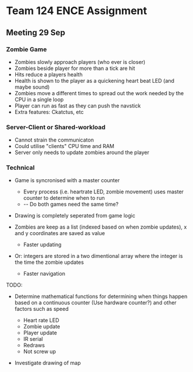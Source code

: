 # Team 124 ENCE Assignment

## Meeting 29 Sep

### Zombie Game
* Zombies slowly approach players (who ever is closer)
* Zombies beside player for more than a tick are hit
* Hits reduce a players health
* Health is shown to the player as a quickening heart beat LED (and maybe sound)
* Zombies move a different times to spread out the work needed by the CPU in a single loop
* Player can run as fast as they can push the navstick
* Extra features: Ckatctus, etc


### Server-Client or Shared-workload
* Cannot strain the communicaton 
* Could utilise "clients" CPU time and RAM
* Server only needs to update zombies around the player

### Technical
* Game is syncronised with a master counter
	* Every process (i.e. heartrate LED, zombie movement) uses master counter to determine when to run
	* -- Do both games need the same time?
	 
* Drawing is completely seperated from game logic
* Zombies are keep as a list (indexed based on when zombie updates), x and y coordinates are saved as value
	* Faster updating

* Or: integers are stored in a two dimentional array where the integer is the time the zombie updates
	* Faster navigation

TODO:
* Determine mathematical functions for determining when things happen based on a continuous counter (Use hardware counter?) and other factors such as speed
  * Heart rate LED
  * Zombie update
  * Player update
  * IR serial
  * Redraws
  * Not screw up

* Investigate drawing of map 
